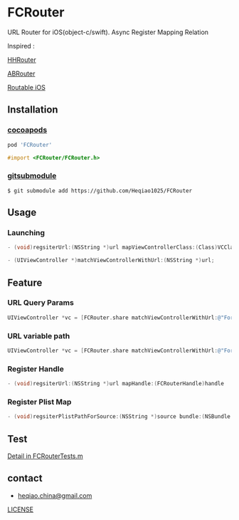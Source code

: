 # FCRouter


URL Router for iOS(object-c/swift). Async Register Mapping Relation

Inspired : 

[HHRouter](https://github.com/lightory/HHRouter)

[ABRouter](https://github.com/aaronbrethorst/ABRouter)

[Routable iOS](https://github.com/usepropeller/routable-ios)


## Installation


### [cocoapods](https://cocoapods.org/)

```ruby
pod 'FCRouter'
```

```objective-c
#import <FCRouter/FCRouter.h>
```


### [gitsubmodule](http://schacon.github.io/git/user-manual.html#submodules)

```git
$ git submodule add https://github.com/Heqiao1025/FCRouter
```


## Usage


### Launching

```objective-c
- (void)regsiterUrl:(NSString *)url mapViewControllerClass:(Class)VCClass;
```

```objective-c
- (UIViewController *)matchViewControllerWithUrl:(NSString *)url;
```

## Feature

### URL Query Params

```objective-c
UIViewController *vc = [FCRouter.share matchViewControllerWithUrl:@"ForC://mine/setting/replacePassword?id=1002&author=ForC"]
```

### URL variable path

```objective-c
UIViewController *vc = [FCRouter.share matchViewControllerWithUrl:@"ForC://mine/:userID/replacePassword"]
```

### Register Handle

```objective-c
- (void)regsiterUrl:(NSString *)url mapHandle:(FCRouterHandle)handle
```

### Register Plist Map

```objective-c
- (void)regsiterPlistPathForSource:(NSString *)source bundle:(NSBundle *)bundle;
```

## Test
[Detail in FCRouterTests.m](https://github.com/Heqiao1025/FCRouter/blob/master/FCRouterTests/FCRouterTests.m)


## contact 
- [heqiao.china@gmail.com](mailto:heqiao.china@gmail.com)


[LICENSE](https://github.com/Heqiao1025/FCRouter/blob/master/LICENSE)
